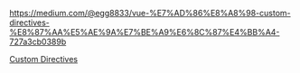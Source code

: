 https://medium.com/@egg8833/vue-%E7%AD%86%E8%A8%98-custom-directives-%E8%87%AA%E5%AE%9A%E7%BE%A9%E6%8C%87%E4%BB%A4-727a3cb0389b

[Custom Directives](https://medium.com/@egg8833/vue-%E7%AD%86%E8%A8%98-custom-directives-%E8%87%AA%E5%AE%9A%E7%BE%A9%E6%8C%87%E4%BB%A4-727a3cb0389b)
